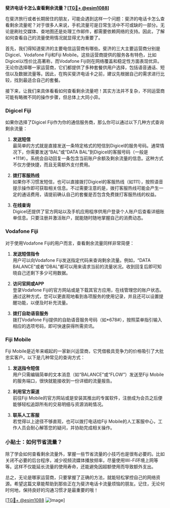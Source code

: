 **斐济电话卡怎么查看剩余流量？[[TG💪+ @esim1088](https://t.me/s/esim1088)]**

在斐济旅行或者长期居住的朋友，可能会遇到这样一个问题：斐济的电话卡怎么查看剩余流量呢？对于很多人来说，手机流量可是日常生活中不可或缺的一部分。无论是刷社交媒体、查地图还是处理工作邮件，都需要依赖网络的支持。因此，了解如何查看自己的流量使用情况就显得尤为重要了。

首先，我们得知道斐济的主要电信运营商有哪些。斐济的三大主要运营商分别是Digicel、Vodafone Fiji和Fiji Mobile。这些运营商提供的服务各有特色，比如Digicel以性价比高著称，而Vodafone Fiji则在网络覆盖和稳定性方面表现优异。无论你选择哪一家运营商，它们都提供了多种套餐供用户选择，包括语音通话、短信以及数据流量等。因此，在购买斐济电话卡之前，建议先根据自己的需求进行比较，找到最适合自己的套餐。

接下来，让我们来具体看看如何查看剩余流量吧！其实方法并不复杂，不同运营商可能有略微不同的操作步骤，但总体上大同小异。

### Digicel Fiji

如果你选择了Digicel Fiji作为你的通信服务商，那么你可以通过以下几种方式查询剩余流量：

1. **发送短信**  
   最简单的方式就是直接发送一条特定格式的短信到Digicel的服务号码。通常情况下，你需要发送“BAL”或“DATA BAL”到Digicel的客服号码（一般是*111#）。系统会自动回复一条包含当前账户余额及剩余流量的信息。这种方式不仅方便快捷，而且无需额外支付费用。

2. **拨打客服热线**  
   如果你不习惯发短信，也可以直接拨打Digicel的客服热线（如111），按照语音提示操作即可获取相关信息。不过需要注意的是，拨打客服热线可能会产生一定的通话费用，请提前确认自己的套餐是否包含免费拨打客服热线的权益。

3. **在线查询**  
   Digicel还提供了官方网站以及手机应用程序供用户登录个人账户后查看详细账单信息。只要注册并激活账户，就能随时随地掌握自己的消费动态。

### Vodafone Fiji

对于使用Vodafone Fiji的用户而言，查看剩余流量同样非常简便：

1. **发送短信指令**  
   用户可以向Vodafone Fiji发送指定代码来查询剩余流量。例如，“DATA BALANCE”或者“DBAL”都可以用来请求当前的流量状况。收到回复后即可知晓自己还剩下多少可用数据。

2. **访问官网或APP**  
   登录Vodafone Fiji的官方网站或是下载其官方应用，在线管理您的账户状态。通过这种方式，您可以更直观地看到各项服务的使用记录，并且还可以设置提醒功能，以便及时补充流量。

3. **拨打自助语音服务**  
   拨打Vodafone Fiji提供的自助语音服务号码（如*678#），按照菜单指引输入相应的选项号码，即可快速获得所需资讯。

### Fiji Mobile

Fiji Mobile是近年来崛起的一家新兴运营商，它凭借极具竞争力的价格吸引了大批忠实客户。以下是几种常见的查询方式：

1. **发送指令短信**  
   用户只需编辑简单的文本消息（如“BALANCE”或“FLOW”）发送至Fiji Mobile的服务端口，很快就能接收到一份详细的流量报告。

2. **利用官方渠道**  
   前往Fiji Mobile的官方网站或是安装其推出的专属软件，注册成为会员之后便能够轻松追踪所有的交易明细与资源消耗情况。

3. **联系人工客服**  
   若觉得以上途径不够直观，也可以拨打电话给Fiji Mobile的人工客服中心，工作人员会耐心解答您的疑问，并协助完成相关操作。

### 小贴士：如何节省流量？

除了学会如何查看剩余流量外，掌握一些节省流量的小技巧也是很有必要的。比如关闭不必要的后台程序，减少视频流媒体播放频率，尽量使用Wi-Fi环境上网等等。这样不仅能延长流量的使用寿命，还能避免因超额使用而导致额外支出。

总之，无论是哪家运营商，只要掌握了正确的方法，就能轻松掌控自己的网络资源。希望这篇文章能帮助到那些正在为斐济电话卡流量烦恼的朋友。记住，无论何时何地，保持良好的沟通习惯才是最重要的哦！

[[TG💪+ @esim1088](https://t.me/s/esim1088) ![Image](https://i.postimg.cc/4NQfJmqS/Snipaste-2025-05-13-00-14-12.png)]